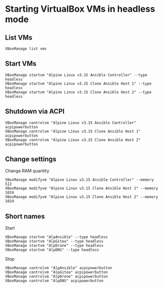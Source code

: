 # Starting VirtualBox VMs in headless mode

## List VMs

```
VBoxManage list vms
```

## Start VMs

```
VBoxManage startvm "Alpine Linux v3.15 Ansible Controller" --type headless
VBoxManage startvm "Alpine Linux v3.15 Clone Ansible Host 1" --type headless
VBoxManage startvm "Alpine Linux v3.15 Clone Ansible Host 2" --type headless
```


## Shutdown via ACPI

```
VBoxManage controlvm "Alpine Linux v3.15 Ansible Controller" acpipowerbutton
VBoxManage controlvm "Alpine Linux v3.15 Clone Ansible Host 1" acpipowerbutton
VBoxManage controlvm "Alpine Linux v3.15 Clone Ansible Host 2" acpipowerbutton
```

## Change settings

Change RAM quantity

```
VBoxManage modifyvm "Alpine Linux v3.15 Ansible Controller" --memory 512
VBoxManage modifyvm "Alpine Linux v3.15 Clone Ansible Host 1" --memory 1024
VBoxManage modifyvm "Alpine Linux v3.15 Clone Ansible Host 2" --memory 1024
```

## Short names

Start

```
VBoxManage startvm "AlpAnsible" --type headless
VBoxManage startvm "AlpGitea" --type headless
VBoxManage startvm "AlpDrone" --type headless
VBoxManage startvm "AlpDNS" --type headless
```

Stop

```
VBoxManage controlvm "AlpAnsible" acpipowerbutton
VBoxManage controlvm "AlpGitea" acpipowerbutton
VBoxManage controlvm "AlpDrone" acpipowerbutton
VBoxManage controlvm "AlpDNS" acpipowerbutton
```
